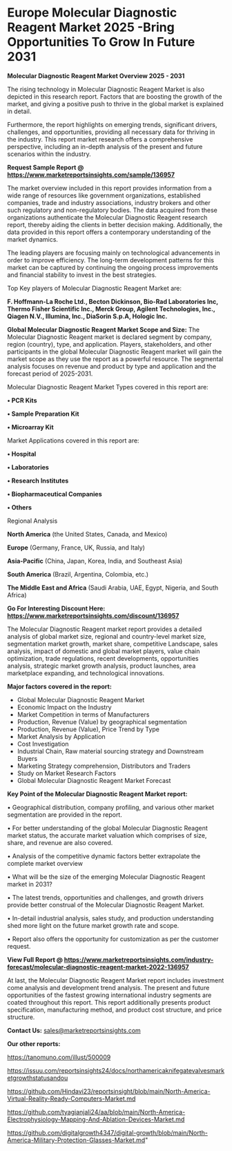 # Europe Molecular Diagnostic Reagent Market 2025 -Bring Opportunities To Grow In Future 2031

<Strong> Molecular Diagnostic Reagent Market Overview 2025 - 2031</strong>

The rising technology in Molecular Diagnostic Reagent Market is also depicted in this research report. Factors that are boosting the growth of the market, and giving a positive push to thrive in the global market is explained in detail.

Furthermore, the report highlights on emerging trends, significant drivers, challenges, and opportunities, providing all necessary data for thriving in the industry. This report market research offers a comprehensive perspective, including an in-depth analysis of the present and future scenarios within the industry.

<strong>Request Sample Report @ <a href=https://www.marketreportsinsights.com/sample/136957>https://www.marketreportsinsights.com/sample/136957</a></strong>

The market overview included in this report provides information from a wide range of resources like government organizations, established companies, trade and industry associations, industry brokers and other such regulatory and non-regulatory bodies. The data acquired from these organizations authenticate the Molecular Diagnostic Reagent research report, thereby aiding the clients in better decision making. Additionally, the data provided in this report offers a contemporary understanding of the market dynamics.

The leading players are focusing mainly on technological advancements in order to improve efficiency. The long-term development patterns for this market can be captured by continuing the ongoing process improvements and financial stability to invest in the best strategies.

Top Key players of Molecular Diagnostic Reagent Market are:

<strong>F. Hoffmann-La Roche Ltd., Becton Dickinson, Bio-Rad Laboratories Inc, Thermo Fisher Scientific Inc., Merck Group, Agilent Technologies, Inc., Qiagen N.V., Illumina, Inc., DiaSorin S.p.A, Hologic Inc.</strong>

<strong><b>Global Molecular Diagnostic Reagent Market Scope and Size:</b></strong>
The Molecular Diagnostic Reagent market is declared segment by company, region (country), type, and application. Players, stakeholders, and other participants in the global Molecular Diagnostic Reagent market will gain the market scope as they use the report as a powerful resource. The segmental analysis focuses on revenue and product by type and application and the forecast period of 2025-2031.

Molecular Diagnostic Reagent Market Types covered in this report are:

<strong>• PCR Kits

• Sample Preparation Kit

• Microarray Kit</strong>

Market Applications covered in this report are:

<strong>• Hospital

• Laboratories

• Research Institutes

• Biopharmaceutical Companies

• Others</strong> 

Regional Analysis

<strong>North America</strong> (the United States, Canada, and Mexico)

<strong>Europe</strong> (Germany, France, UK, Russia, and Italy)

<strong>Asia-Pacific</strong> (China, Japan, Korea, India, and Southeast Asia)

<strong>South America</strong> (Brazil, Argentina, Colombia, etc.)

<strong>The Middle East and Africa</strong> (Saudi Arabia, UAE, Egypt, Nigeria, and South Africa)

<strong>Go For Interesting Discount Here: <a href=https://www.marketreportsinsights.com/discount/136957>https://www.marketreportsinsights.com/discount/136957</a></strong>

The Molecular Diagnostic Reagent market report provides a detailed analysis of global market size, regional and country-level market size, segmentation market growth, market share, competitive Landscape, sales analysis, impact of domestic and global market players, value chain optimization, trade regulations, recent developments, opportunities analysis, strategic market growth analysis, product launches, area marketplace expanding, and technological innovations.

<strong><b>Major factors covered in the report:</b></strong>
<ul>
  <li>Global Molecular Diagnostic Reagent Market </li>
  <li>Economic Impact on the Industry</li>
  <li>Market Competition in terms of Manufacturers</li>
  <li>Production, Revenue (Value) by geographical segmentation</li>
  <li>Production, Revenue (Value), Price Trend by Type</li>
  <li>Market Analysis by Application</li>
  <li>Cost Investigation</li>
  <li>Industrial Chain, Raw material sourcing strategy and Downstream Buyers</li>
  <li>Marketing Strategy comprehension, Distributors and Traders</li>
  <li>Study on Market Research Factors</li>
  <li>Global Molecular Diagnostic Reagent Market Forecast</li>
</ul>

<strong><b>Key Point of the Molecular Diagnostic Reagent Market report:</b></strong>

• Geographical distribution, company profiling, and various other market segmentation are provided in the report.

• For better understanding of the global Molecular Diagnostic Reagent market status, the accurate market valuation which comprises of size, share, and revenue are also covered.

• Analysis of the competitive dynamic factors better extrapolate the complete market overview

• What will be the size of the emerging Molecular Diagnostic Reagent market in 2031?

• The latest trends, opportunities and challenges, and growth drivers provide better construal of the Molecular Diagnostic Reagent Market.

• In-detail industrial analysis, sales study, and production understanding shed more light on the future market growth rate and scope.

• Report also offers the opportunity for customization as per the customer request.

<strong><b>View Full Report @ <a href=https://www.marketreportsinsights.com/industry-forecast/molecular-diagnostic-reagent-market-2022-136957>https://www.marketreportsinsights.com/industry-forecast/molecular-diagnostic-reagent-market-2022-136957</a></b></strong>


At last, the Molecular Diagnostic Reagent Market report includes investment come analysis and development trend analysis. The present and future opportunities of the fastest growing international industry segments are coated throughout this report. This report additionally presents product specification, manufacturing method, and product cost structure, and price structure.

<strong>Contact Us:</strong>
sales@marketreportsinsights.com

<strong>Our other reports:</strong>

<a href=https://tanomuno.com/illust/500009>https://tanomuno.com/illust/500009</a>

<a href=https://issuu.com/reportsinsights24/docs/northamericaknifegatevalvesmarketgrowthstatusandou>https://issuu.com/reportsinsights24/docs/northamericaknifegatevalvesmarketgrowthstatusandou</a>

<a href=https://github.com/Hindavi23/reportsinsight/blob/main/North-America-Virtual-Reality-Ready-Computers-Market.md>https://github.com/Hindavi23/reportsinsight/blob/main/North-America-Virtual-Reality-Ready-Computers-Market.md</a>

<a href=https://github.com/tyagianjali24/aa/blob/main/North-America-Electrophysiology-Mapping-And-Ablation-Devices-Market.md>https://github.com/tyagianjali24/aa/blob/main/North-America-Electrophysiology-Mapping-And-Ablation-Devices-Market.md</a>

<a href=https://github.com/digitalgrowth4347/digital-growth/blob/main/North-America-Military-Protection-Glasses-Market.md>https://github.com/digitalgrowth4347/digital-growth/blob/main/North-America-Military-Protection-Glasses-Market.md</a>"

